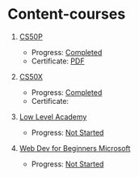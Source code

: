 # Content-courses

1. [CS50P](content-cs50p.md)
	- Progress: [Completed](https://cs50.me/cs50p)
	- Certificate: [PDF](CS50P.pdf)

2. [CS50X](content-cs50.md)
	- Progress: [Completed](https://cs50.me/cs50x)
	- Certificate: 

3. [Low Level Academy]()
	- Progress: [Not Started]()

4. [Web Dev for Beginners Microsoft](https://github.com/microsoft/Web-Dev-For-Beginners)
	- Progress: [Not Started]()
